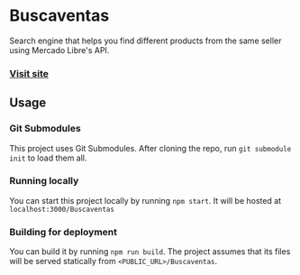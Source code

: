 # Buscaventas
Search engine that helps you find different products from the same seller using Mercado Libre's API.

### [Visit site](https://grossodev.github.io/Buscaventas/)

## Usage
### Git Submodules
This project uses Git Submodules. After cloning the repo, run `git submodule init` to load them all.

### Running locally
You can start this project locally by running `npm start`.
It will be hosted at `localhost:3000/Buscaventas`

### Building for deployment
You can build it by running `npm run build`.
The project assumes that its files will be served statically from `<PUBLIC_URL>/Buscaventas`.
